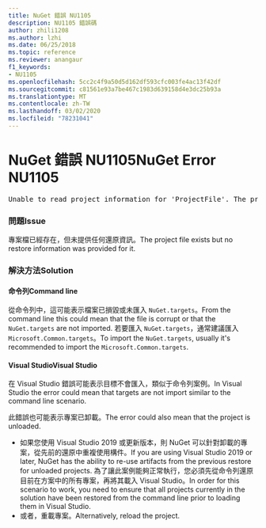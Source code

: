 ```yaml
---
title: NuGet 錯誤 NU1105
description: NU1105 錯誤碼
author: zhili1208
ms.author: lzhi
ms.date: 06/25/2018
ms.topic: reference
ms.reviewer: anangaur
f1_keywords:
- NU1105
ms.openlocfilehash: 5cc2c4f9a50d5d162df593cfc003fe4ac13f42df
ms.sourcegitcommit: c81561e93a7be467c1983d639158d4e3dc25b93a
ms.translationtype: MT
ms.contentlocale: zh-TW
ms.lasthandoff: 03/02/2020
ms.locfileid: "78231041"
---
```

# <a name="nuget-error-nu1105"></a><span data-ttu-id="79b68-103">NuGet 錯誤 NU1105</span><span class="sxs-lookup"><span data-stu-id="79b68-103">NuGet Error NU1105</span></span>

<pre>Unable to read project information for 'ProjectFile'. The project file may be invalid or missing targets required for restore.</pre>

### <a name="issue"></a><span data-ttu-id="79b68-104">問題</span><span class="sxs-lookup"><span data-stu-id="79b68-104">Issue</span></span>
<span data-ttu-id="79b68-105">專案檔已經存在，但未提供任何還原資訊。</span><span class="sxs-lookup"><span data-stu-id="79b68-105">The project file exists but no restore information was provided for it.</span></span>

### <a name="solution"></a><span data-ttu-id="79b68-106">解決方法</span><span class="sxs-lookup"><span data-stu-id="79b68-106">Solution</span></span>

#### <a name="command-line"></a><span data-ttu-id="79b68-107">命令列</span><span class="sxs-lookup"><span data-stu-id="79b68-107">Command line</span></span>

<span data-ttu-id="79b68-108">從命令列中，這可能表示檔案已損毀或未匯入 `NuGet.targets`。</span><span class="sxs-lookup"><span data-stu-id="79b68-108">From the command line this could mean that the file is corrupt or that the `NuGet.targets` are not imported.</span></span>
<span data-ttu-id="79b68-109">若要匯入 `NuGet.targets`，通常建議匯入 `Microsoft.Common.targets`。</span><span class="sxs-lookup"><span data-stu-id="79b68-109">To import the `NuGet.targets`, usually it's recommended to import the `Microsoft.Common.targets`.</span></span>

#### <a name="visual-studio"></a><span data-ttu-id="79b68-110">Visual Studio</span><span class="sxs-lookup"><span data-stu-id="79b68-110">Visual Studio</span></span>

<span data-ttu-id="79b68-111">在 Visual Studio 錯誤可能表示目標不會匯入，類似于命令列案例。</span><span class="sxs-lookup"><span data-stu-id="79b68-111">In Visual Studio the error could mean that targets are not import similar to the command line scenario.</span></span>

<span data-ttu-id="79b68-112">此錯誤也可能表示專案已卸載。</span><span class="sxs-lookup"><span data-stu-id="79b68-112">The error could also mean that the project is unloaded.</span></span>

* <span data-ttu-id="79b68-113">如果您使用 Visual Studio 2019 或更新版本，則 NuGet 可以針對卸載的專案，從先前的還原中重複使用構件。</span><span class="sxs-lookup"><span data-stu-id="79b68-113">If you are using Visual Studio 2019 or later, NuGet has the ability to re-use artifacts from the previous restore for unloaded projects.</span></span> <span data-ttu-id="79b68-114">為了讓此案例能夠正常執行，您必須先從命令列還原目前在方案中的所有專案，再將其載入 Visual Studio。</span><span class="sxs-lookup"><span data-stu-id="79b68-114">In order for this scenario to work, you need to ensure that all projects currently in the solution have been restored from the command line prior to loading them in Visual Studio.</span></span>
* <span data-ttu-id="79b68-115">或者，重載專案。</span><span class="sxs-lookup"><span data-stu-id="79b68-115">Alternatively, reload the project.</span></span>
